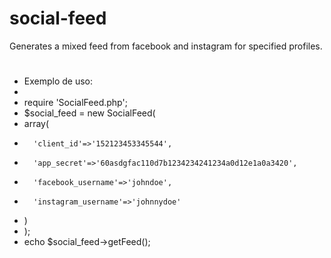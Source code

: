 # social-feed
Generates a mixed feed from facebook and instagram for specified profiles.

# 

* Exemplo de uso:
* 
* require 'SocialFeed.php';
* $social_feed = new SocialFeed(
* 	array(
* 		'client_id'=>'152123453345544',
* 		'app_secret'=>'60asdgfac110d7b1234234241234a0d12e1a0a3420',
* 		'facebook_username'=>'johndoe',
* 		'instagram_username'=>'johnnydoe'
* 	)
* );
* echo $social_feed->getFeed();
